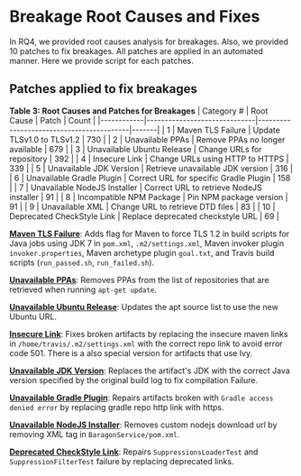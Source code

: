 # Breakage Root Causes and Fixes
In RQ4, we provided root causes analysis for breakages. Also, we provided 10 patches to fix breakages. All patches are applied in an automated manner. Here we provide script for each patches.

## Patches applied to fix breakages

**Table 3: Root Causes and Patches for Breakages**
| Category # | Root Cause                   | Patch                                    | Count |
|------------|------------------------------|------------------------------------------|-------|
|          1 | Maven TLS Failure            | Update TLSv1.0 to TLSv1.2                |   730 |
|          2 | Unavailable PPAs             | Remove PPAs no longer available          |   679 |
|          3 | Unavailable Ubuntu Release   | Change URLs for repository               |   392 |
|          4 | Insecure Link                | Change URLs using HTTP to HTTPS          |   339 |
|          5 | Unavailable JDK Version      | Retrieve unavailable JDK version         |   316 |
|          6 | Unavailable Gradle Plugin    | Correct URL for specific Gradle Plugin   |   158 |
|          7 | Unavailable NodeJS Installer | Correct URL to retrieve NodeJS installer |    91 |
|          8 | Incompatible NPM Package     | Pin NPM package version                  |    91 |
|          9 | Unavailable XML              | Change URL to retrieve DTD files         |    83 |
|         10 | Deprecated CheckStyle Link   | Replace deprecated checkstyle URL        |    69 |

**[Maven TLS Failure](patches/maven-tls-failure)**: Adds flag for Maven to force TLS 1.2 in build scripts for Java jobs using JDK 7 in `pom.xml`, `.m2/settings.xml`, Maven invoker plugin `invoker.properties`, Maven archetype plugin `goal.txt`, and Travis build scripts (`run_passed.sh`, `run_failed.sh`).

**[Unavailable PPAs](patches/unavailable-ppas)**: Removes PPAs from the list of repositories that are retrieved when running `apt-get update`.

**[Unavailable Ubuntu Release](patches/unavailable-ubuntu-release)**: Updates the apt source list to use the new Ubuntu URL.

**[Insecure Link](patches/insecure-link)**: Fixes broken artifacts by replacing the insecure maven links in `/home/travis/.m2/settings.xml` with the correct repo link to avoid error code 501. There is a also special version for artifacts that use Ivy.

**[Unavailable JDK Version](patches/unavailable-jdk-version)**: Replaces the artifact's JDK with the correct Java version specified by the original build log to fix compilation Failure.


**[Unavailable Gradle Plugin](patches/unavailable-gradle-plugin)**: Repairs artifacts broken with `Gradle access denied error` by replacing gradle repo http link with https.

**[Unavailable NodeJS Installer](patches/unavailable-nodejs-installer)**: Removes custom nodejs download url by removing XML tag in `BaragonService/pom.xml`.

**[Deprecated CheckStyle Link](patches/deprecated-checkstyle-link)**: Repairs `SuppressionsLoaderTest` and `SuppressionFilterTest` failure by replacing deprecated links.
